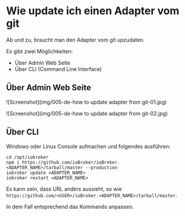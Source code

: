 # Wie update ich einen Adapter vom git
Ab und zu, braucht man den Adapter vom git upzudaten. 

Es gibt zwei Möglichkeiten:
- Über Admin Web Seite
- Über CLI (Command Line Interface) 

## Über Admin Web Seite

![Screenshot](img/005-de-how to update adapter from git-01.jpg)

![Screenshot](img/005-de-how to update adapter from git-02.jpg)

## Über CLI
Windows oder Linux Console aufmachen und folgendes ausführen:

```
cd /opt/iobroker
npm i https://github.com/ioBroker/ioBroker.<ADAPTER_NAME>/tarball/master --production
iobroker update <ADAPTER_NAME>
iobroker restart <ADAPTER_NAME>
```

Es kann sein, dass URL anders aussieht, so wie ```https://github.com/<USER>/ioBroker.<ADAPTER_NAME>/tarball/master```. 

In dem Fall entsprechend das Kommando anpassen.
